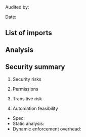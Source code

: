 # <!-- crate name/URL -->

Audited by: <!-- name -->

Date: <!-- date -->

<!-- Statement about crate downloads or significance -->

## List of imports <!-- number -->

<!-- Copy from experiments/results/top100_all.csv -->

## Analysis

<!-- Detailed audit -->

## Security summary

1. Security risks

<!-- Short answer -->

2. Permissions

<!-- Short answer -->

3. Transitive risk

<!-- Short answer -->

4. Automation feasibility

<!-- Feasible/infeasible -->

- Spec:
- Static analysis:
- Dynamic enforcement overhead:
